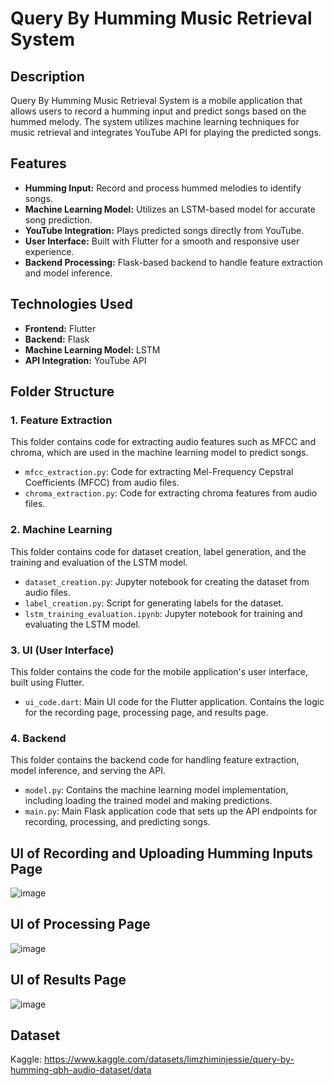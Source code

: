 # Query By Humming Music Retrieval System

## Description

Query By Humming Music Retrieval System is a mobile application that allows users to record a humming input and predict songs based on the hummed melody. The system utilizes machine learning techniques for music retrieval and integrates YouTube API for playing the predicted songs.

## Features

- **Humming Input:** Record and process hummed melodies to identify songs.
- **Machine Learning Model:** Utilizes an LSTM-based model for accurate song prediction.
- **YouTube Integration:** Plays predicted songs directly from YouTube.
- **User Interface:** Built with Flutter for a smooth and responsive user experience.
- **Backend Processing:** Flask-based backend to handle feature extraction and model inference.

## Technologies Used

- **Frontend:** Flutter
- **Backend:** Flask
- **Machine Learning Model:** LSTM
- **API Integration:** YouTube API

## Folder Structure

### 1. Feature Extraction

This folder contains code for extracting audio features such as MFCC and chroma, which are used in the machine learning model to predict songs.

- `mfcc_extraction.py`: Code for extracting Mel-Frequency Cepstral Coefficients (MFCC) from audio files.
- `chroma_extraction.py`: Code for extracting chroma features from audio files.

### 2. Machine Learning

This folder contains code for dataset creation, label generation, and the training and evaluation of the LSTM model.

- `dataset_creation.py`: Jupyter notebook for creating the dataset from audio files.
- `label_creation.py`: Script for generating labels for the dataset.
- `lstm_training_evaluation.ipynb`: Jupyter notebook for training and evaluating the LSTM model.

### 3. UI (User Interface)

This folder contains the code for the mobile application's user interface, built using Flutter.

- `ui_code.dart`: Main UI code for the Flutter application. Contains the logic for the recording page, processing page, and results page.

### 4. Backend

This folder contains the backend code for handling feature extraction, model inference, and serving the API.

- `model.py`: Contains the machine learning model implementation, including loading the trained model and making predictions.
- `main.py`: Main Flask application code that sets up the API endpoints for recording, processing, and predicting songs.

## UI of Recording and Uploading Humming Inputs Page
![image](https://github.com/user-attachments/assets/768e6437-249a-40ae-81ff-c0cbfcae83c3)

## UI of Processing Page
![image](https://github.com/user-attachments/assets/a1aab353-f334-434b-bf96-9e39b69721ee)

## UI of Results Page
![image](https://github.com/user-attachments/assets/0df2fb06-9b07-45f1-b4fd-81363cfeb26a)

## Dataset
Kaggle: https://www.kaggle.com/datasets/limzhiminjessie/query-by-humming-qbh-audio-dataset/data
